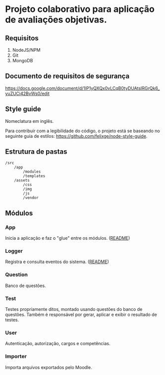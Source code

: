 # Projeto colaborativo para aplicação de avaliações objetivas.

## Requisitos

1. NodeJS/NPM
2. Git
3. MongoDB

## Documento de requisitos de segurança

https://docs.google.com/document/d/1IP1yQXQx0vLCqB0tyDUAtsIRGrQk6_yuZUCi42BvWs0/edit

## Style guide

Nomeclatura em inglês.

Para contribuir com a legibilidade do código, o projeto está se baseando no seguinte guia de estilos: https://github.com/felixge/node-style-guide.

## Estrutura de pastas

```
/src
	/app
		/modules
		/templates
	/assets
		/css
		/img
		/js
		/vendor
```

## Módulos

### App

Inicia a aplicação e faz o "glue" entre os módulos. ([README](https://github.com/sergioaugrod/jarvis/tree/master/src/app/modules/app))

### Logger

Registra e consulta eventos do sistema. ([README](https://github.com/sergioaugrod/jarvis/tree/master/src/app/modules/logger))

### Question

Banco de questões.

### Test

Testes propriamente ditos, montado usando questões do banco de questões. Também é responsável por gerar, aplicar e exibir o resultado de testes.

### User

Autenticação, autorização, cargos e competências.

### Importer

Importa arquivos exportados pelo Moodle.
